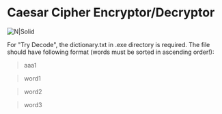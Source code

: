 # Caesar Cipher Encryptor/Decryptor

![N|Solid](https://kiwior.pl/github/caesar.png)

For "Try Decode", the dictionary.txt in .exe directory is required. The file should have following format (words must be sorted in ascending order!): 
> aaa1

> word1

> word2

> word3

